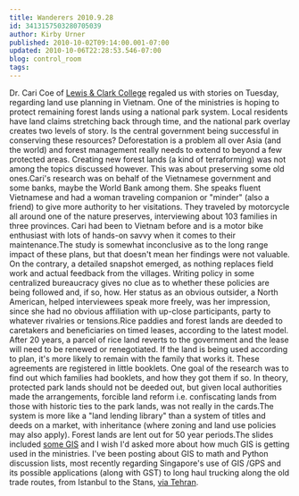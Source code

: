```yaml
---
title: Wanderers 2010.9.28
id: 3413157503280705039
author: Kirby Urner
published: 2010-10-02T09:14:00.001-07:00
updated: 2010-10-06T22:28:53.546-07:00
blog: control_room
tags: 
---
```


Dr. Cari Coe of [Lewis & Clark College](http://worldgame.blogspot.com/2010/10/views-of-america.html) regaled us with stories on Tuesday, regarding land use planning in Vietnam.  One of the ministries is hoping to protect remaining forest lands using a national park system.  Local residents have land claims stretching back through time, and the national park overlay creates two levels of story.  Is the central government being successful in conserving these resources?  Deforestation is a problem all over Asia (and the world) and forest management really needs to extend to beyond a few protected areas.  Creating new forest lands (a kind of terraforming) was not among the topics discussed however.  This was about preserving some old ones.Cari's research was on behalf of the Vietnamese government and some banks, maybe the World Bank among them.  She speaks fluent Vietnamese and had a woman traveling companion or "minder" (also a friend) to give more authority to her visitations.  They traveled by motorcycle all around one of the nature preserves, interviewing about 103 families in three provinces.  Cari had been to Vietnam before and is a motor bike enthusiast with lots of hands-on savvy when it comes to their maintenance.The study is somewhat inconclusive as to the long range impact of these plans, but that doesn't mean her findings were not valuable.  On the contrary, a detailed snapshot emerged, as nothing replaces field work and actual feedback from the villages.  Writing policy in some centralized bureaucracy gives no clue as to whether these policies are being followed and, if so, how.  Her status as an obvious outsider, a North American, helped interviewees speak more freely, was her impression, since she had no obvious affiliation with up-close participants, party to whatever rivalries or tensions.Rice paddies and forest lands are deeded to caretakers and beneficiaries on timed leases, according to the latest model.  After 20 years, a parcel of rice land reverts to the government and the lease will need to be renewed or renegotiated.  If the land is being used according to plan, it's more likely to remain with the family that works it.  These agreements are registered in little booklets.  One goal of the research was to find out which families had booklets, and how they got them if so. In theory, protected park lands should not be deeded out, but given local authorities made the arrangements, forcible land reform i.e. confiscating lands from those with historic ties to the park lands, was not really in the cards.The system is more like a "land lending library" than a system of titles and deeds on a market, with inheritance (where zoning and land use policies may also apply).  Forest lands are lent out for 50 year periods.The slides included [some GIS](http://mybizmo.blogspot.com/2005/03/python-for-gis-experts.html) and I wish I'd asked more about how much GIS is getting used in the ministries.  I've been posting about GIS to math and Python discussion lists, most recently regarding Singapore's use of GIS /GPS and its possible applications (along with GST) to long haul trucking along the old trade routes, from Istanbul to the Stans, [via Tehran](http://worldgame.blogspot.com/2010/08/pycon-tehran.html).